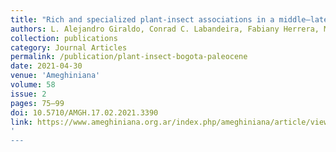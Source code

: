 ```yaml
---
title: "Rich and specialized plant-insect associations in a middle–late Paleocene (58–60 Ma) Neotropical rainforest (Bogotá Formation, Colombia)"
authors: L. Alejandro Giraldo, Conrad C. Labandeira, Fabiany Herrera, Mónica R. Carvalho
collection: publications
category: Journal Articles
permalink: /publication/plant-insect-bogota-paleocene
date: 2021-04-30
venue: 'Ameghiniana'
volume: 58
issue: 2
pages: 75–99
doi: 10.5710/AMGH.17.02.2021.3390
link: https://www.ameghiniana.org.ar/index.php/ameghiniana/article/view/3390
'
---
```


